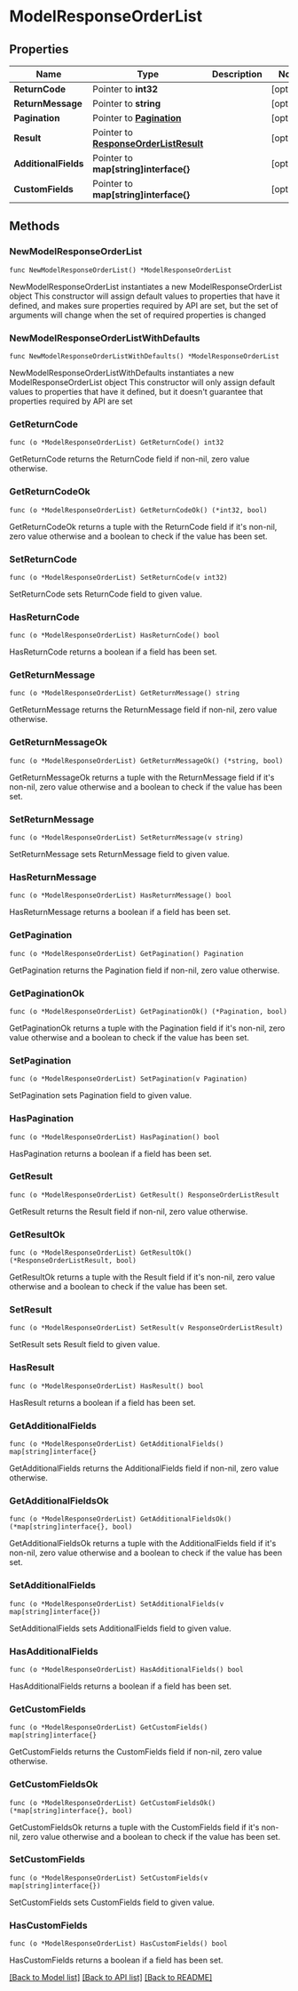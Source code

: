# ModelResponseOrderList

## Properties

Name | Type | Description | Notes
------------ | ------------- | ------------- | -------------
**ReturnCode** | Pointer to **int32** |  | [optional] 
**ReturnMessage** | Pointer to **string** |  | [optional] 
**Pagination** | Pointer to [**Pagination**](Pagination.md) |  | [optional] 
**Result** | Pointer to [**ResponseOrderListResult**](ResponseOrderListResult.md) |  | [optional] 
**AdditionalFields** | Pointer to **map[string]interface{}** |  | [optional] 
**CustomFields** | Pointer to **map[string]interface{}** |  | [optional] 

## Methods

### NewModelResponseOrderList

`func NewModelResponseOrderList() *ModelResponseOrderList`

NewModelResponseOrderList instantiates a new ModelResponseOrderList object
This constructor will assign default values to properties that have it defined,
and makes sure properties required by API are set, but the set of arguments
will change when the set of required properties is changed

### NewModelResponseOrderListWithDefaults

`func NewModelResponseOrderListWithDefaults() *ModelResponseOrderList`

NewModelResponseOrderListWithDefaults instantiates a new ModelResponseOrderList object
This constructor will only assign default values to properties that have it defined,
but it doesn't guarantee that properties required by API are set

### GetReturnCode

`func (o *ModelResponseOrderList) GetReturnCode() int32`

GetReturnCode returns the ReturnCode field if non-nil, zero value otherwise.

### GetReturnCodeOk

`func (o *ModelResponseOrderList) GetReturnCodeOk() (*int32, bool)`

GetReturnCodeOk returns a tuple with the ReturnCode field if it's non-nil, zero value otherwise
and a boolean to check if the value has been set.

### SetReturnCode

`func (o *ModelResponseOrderList) SetReturnCode(v int32)`

SetReturnCode sets ReturnCode field to given value.

### HasReturnCode

`func (o *ModelResponseOrderList) HasReturnCode() bool`

HasReturnCode returns a boolean if a field has been set.

### GetReturnMessage

`func (o *ModelResponseOrderList) GetReturnMessage() string`

GetReturnMessage returns the ReturnMessage field if non-nil, zero value otherwise.

### GetReturnMessageOk

`func (o *ModelResponseOrderList) GetReturnMessageOk() (*string, bool)`

GetReturnMessageOk returns a tuple with the ReturnMessage field if it's non-nil, zero value otherwise
and a boolean to check if the value has been set.

### SetReturnMessage

`func (o *ModelResponseOrderList) SetReturnMessage(v string)`

SetReturnMessage sets ReturnMessage field to given value.

### HasReturnMessage

`func (o *ModelResponseOrderList) HasReturnMessage() bool`

HasReturnMessage returns a boolean if a field has been set.

### GetPagination

`func (o *ModelResponseOrderList) GetPagination() Pagination`

GetPagination returns the Pagination field if non-nil, zero value otherwise.

### GetPaginationOk

`func (o *ModelResponseOrderList) GetPaginationOk() (*Pagination, bool)`

GetPaginationOk returns a tuple with the Pagination field if it's non-nil, zero value otherwise
and a boolean to check if the value has been set.

### SetPagination

`func (o *ModelResponseOrderList) SetPagination(v Pagination)`

SetPagination sets Pagination field to given value.

### HasPagination

`func (o *ModelResponseOrderList) HasPagination() bool`

HasPagination returns a boolean if a field has been set.

### GetResult

`func (o *ModelResponseOrderList) GetResult() ResponseOrderListResult`

GetResult returns the Result field if non-nil, zero value otherwise.

### GetResultOk

`func (o *ModelResponseOrderList) GetResultOk() (*ResponseOrderListResult, bool)`

GetResultOk returns a tuple with the Result field if it's non-nil, zero value otherwise
and a boolean to check if the value has been set.

### SetResult

`func (o *ModelResponseOrderList) SetResult(v ResponseOrderListResult)`

SetResult sets Result field to given value.

### HasResult

`func (o *ModelResponseOrderList) HasResult() bool`

HasResult returns a boolean if a field has been set.

### GetAdditionalFields

`func (o *ModelResponseOrderList) GetAdditionalFields() map[string]interface{}`

GetAdditionalFields returns the AdditionalFields field if non-nil, zero value otherwise.

### GetAdditionalFieldsOk

`func (o *ModelResponseOrderList) GetAdditionalFieldsOk() (*map[string]interface{}, bool)`

GetAdditionalFieldsOk returns a tuple with the AdditionalFields field if it's non-nil, zero value otherwise
and a boolean to check if the value has been set.

### SetAdditionalFields

`func (o *ModelResponseOrderList) SetAdditionalFields(v map[string]interface{})`

SetAdditionalFields sets AdditionalFields field to given value.

### HasAdditionalFields

`func (o *ModelResponseOrderList) HasAdditionalFields() bool`

HasAdditionalFields returns a boolean if a field has been set.

### GetCustomFields

`func (o *ModelResponseOrderList) GetCustomFields() map[string]interface{}`

GetCustomFields returns the CustomFields field if non-nil, zero value otherwise.

### GetCustomFieldsOk

`func (o *ModelResponseOrderList) GetCustomFieldsOk() (*map[string]interface{}, bool)`

GetCustomFieldsOk returns a tuple with the CustomFields field if it's non-nil, zero value otherwise
and a boolean to check if the value has been set.

### SetCustomFields

`func (o *ModelResponseOrderList) SetCustomFields(v map[string]interface{})`

SetCustomFields sets CustomFields field to given value.

### HasCustomFields

`func (o *ModelResponseOrderList) HasCustomFields() bool`

HasCustomFields returns a boolean if a field has been set.


[[Back to Model list]](../README.md#documentation-for-models) [[Back to API list]](../README.md#documentation-for-api-endpoints) [[Back to README]](../README.md)


